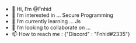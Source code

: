 - 👋 Hi, I’m @Fnhid
- 👀 I’m interested in ... Secure Programming
- 🌱 I’m currently learning ... Js
- 💞️ I’m looking to collaborate on ...
- 📫 How to reach me : {"Discord" : "Fnhid#2335"}

<!---
Fnhid/Fnhid is a ✨ special ✨ repository because its `README.md` (this file) appears on your GitHub profile.
You can click the Preview link to take a look at your changes.
--->
